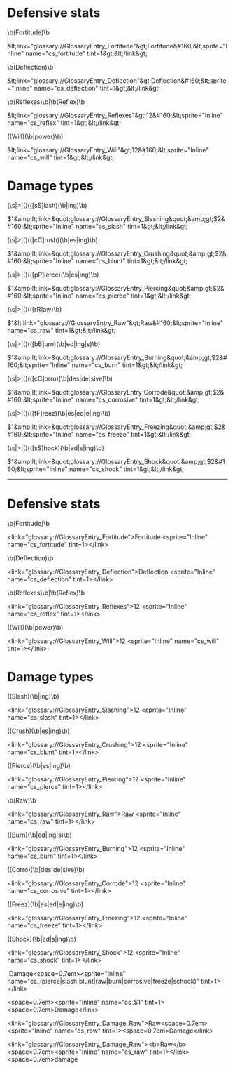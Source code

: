 # Defensive stats

\b(Fortitude)\b

&amp;lt;link=&quot;glossary://GlossaryEntry_Fortitude&quot;&amp;gt;Fortitude&amp;#160;&amp;lt;sprite=&quot;Inline&quot; name=&quot;cs_fortitude&quot; tint=1&amp;gt;&amp;lt;/link&amp;gt;

\b(Deflection)\b

&amp;lt;link=&quot;glossary://GlossaryEntry_Deflection&quot;&amp;gt;Deflection&amp;#160;&amp;lt;sprite=&quot;Inline&quot; name=&quot;cs_deflection&quot; tint=1&amp;gt;&amp;lt;/link&amp;gt;

\b(Reflexes)\b|\b(Reflex)\b

&amp;lt;link=&quot;glossary://GlossaryEntry_Reflexes&quot;&amp;gt;$1$2&amp;#160;&amp;lt;sprite=&quot;Inline&quot; name=&quot;cs_reflex&quot; tint=1&amp;gt;&amp;lt;/link&amp;gt;

((Will)(\b|power)\b)

&amp;lt;link=&quot;glossary://GlossaryEntry_Will&quot;&amp;gt;$1$2&amp;#160;&amp;lt;sprite=&quot;Inline&quot; name=&quot;cs_will&quot; tint=1&amp;gt;&amp;lt;/link&amp;gt;

# Damage types

(\s|>|\()(([sS]lash)(\b|ing)\b)

$1&amp;lt;link=&quot;glossary://GlossaryEntry_Slashing&quot;&amp;gt;$2&amp;#160;&amp;lt;sprite=&quot;Inline&quot; name=&quot;cs_slash&quot; tint=1&amp;gt;&amp;lt;/link&amp;gt;

(\s|>|\()(([cC]rush)(\b|es|ing)\b)

$1&amp;lt;link=&quot;glossary://GlossaryEntry_Crushing&quot;&amp;gt;$2&amp;#160;&amp;lt;sprite=&quot;Inline&quot; name=&quot;cs_blunt&quot; tint=1&amp;gt;&amp;lt;/link&amp;gt;

(\s|>|\()(([pP]ierce)(\b|es|ing)\b)

$1&amp;lt;link=&quot;glossary://GlossaryEntry_Piercing&quot;&amp;gt;$2&amp;#160;&amp;lt;sprite=&quot;Inline&quot; name=&quot;cs_pierce&quot; tint=1&amp;gt;&amp;lt;/link&amp;gt;

(\s|>|\()(([rR]aw)\b)

$1&amp;lt;link=&quot;glossary://GlossaryEntry_Raw&quot;&amp;gt;Raw&amp;#160;&amp;lt;sprite=&quot;Inline&quot; name=&quot;cs_raw&quot; tint=1&amp;gt;&amp;lt;/link&amp;gt;

(\s|>|\()(([bB]urn)(\b|ed|ing|s)\b)

$1&amp;lt;link=&quot;glossary://GlossaryEntry_Burning&quot;&amp;gt;$2&amp;#160;&amp;lt;sprite=&quot;Inline&quot; name=&quot;cs_burn&quot; tint=1&amp;gt;&amp;lt;/link&amp;gt;

(\s|>|\()(([cC]orro)(\b|des|de|sive)\b)

$1&amp;lt;link=&quot;glossary://GlossaryEntry_Corrode&quot;&amp;gt;$2&amp;#160;&amp;lt;sprite=&quot;Inline&quot; name=&quot;cs_corrosive&quot; tint=1&amp;gt;&amp;lt;/link&amp;gt;

(\s|>|\()(([fF]reez)(\b|es|ed|e|ing)\b)

$1&amp;lt;link=&quot;glossary://GlossaryEntry_Freezing&quot;&amp;gt;$2&amp;#160;&amp;lt;sprite=&quot;Inline&quot; name=&quot;cs_freeze&quot; tint=1&amp;gt;&amp;lt;/link&amp;gt;

(\s|>|\()(([sS]hock)(\b|ed|s|ing)\b)

$1&amp;lt;link=&quot;glossary://GlossaryEntry_Shock&quot;&amp;gt;$2&amp;#160;&amp;lt;sprite=&quot;Inline&quot; name=&quot;cs_shock&quot; tint=1&amp;gt;&amp;lt;/link&amp;gt;

---

# Defensive stats

\b(Fortitude)\b

&lt;link="glossary://GlossaryEntry_Fortitude"&gt;Fortitude&#160;&lt;sprite="Inline" name="cs_fortitude" tint=1&gt;&lt;/link&gt;

\b(Deflection)\b

&lt;link="glossary://GlossaryEntry_Deflection"&gt;Deflection&#160;&lt;sprite="Inline" name="cs_deflection" tint=1&gt;&lt;/link&gt;

\b(Reflexes)\b|\b(Reflex)\b

&lt;link="glossary://GlossaryEntry_Reflexes"&gt;$1$2&#160;&lt;sprite="Inline" name="cs_reflex" tint=1&gt;&lt;/link&gt;

((Will)(\b|power)\b)

&lt;link="glossary://GlossaryEntry_Will"&gt;$1$2&#160;&lt;sprite="Inline" name="cs_will" tint=1&gt;&lt;/link&gt;

# Damage types

((Slash)(\b|ing)\b)

&lt;link="glossary://GlossaryEntry_Slashing"&gt;$1$2&#160;&lt;sprite="Inline" name="cs_slash" tint=1&gt;&lt;/link&gt;

((Crush)(\b|es|ing)\b)

&lt;link="glossary://GlossaryEntry_Crushing"&gt;$1$2&#160;&lt;sprite="Inline" name="cs_blunt" tint=1&gt;&lt;/link&gt;

((Pierce)(\b|es|ing)\b)

&lt;link="glossary://GlossaryEntry_Piercing"&gt;$1$2&#160;&lt;sprite="Inline" name="cs_pierce" tint=1&gt;&lt;/link&gt;

\b(Raw)\b

&lt;link="glossary://GlossaryEntry_Raw"&gt;Raw&#160;&lt;sprite="Inline" name="cs_raw" tint=1&gt;&lt;/link&gt;

((Burn)(\b|ed|ing|s)\b)

&lt;link="glossary://GlossaryEntry_Burning"&gt;$1$2&#160;&lt;sprite="Inline" name="cs_burn" tint=1&gt;&lt;/link&gt;

((Corro)(\b|des|de|sive)\b)

&lt;link="glossary://GlossaryEntry_Corrode"&gt;$1$2&#160;&lt;sprite="Inline" name="cs_corrosive" tint=1&gt;&lt;/link&gt;

((Freez)(\b|es|ed|e|ing)\b)

&lt;link="glossary://GlossaryEntry_Freezing"&gt;$1$2&#160;&lt;sprite="Inline" name="cs_freeze" tint=1&gt;&lt;/link&gt;

((Shock)(\b|ed|s|ing)\b)

&lt;link="glossary://GlossaryEntry_Shock"&gt;$1$2&#160;&lt;sprite="Inline" name="cs_shock" tint=1&gt;&lt;/link&gt;


<!-- Leftovers -->

&#160;Damage&lt;space=0.7em&gt;&lt;sprite="Inline" name="cs_(pierce|slash|blunt|raw|burn|corrosive|freeze|schock)" tint=1&gt;&lt;\/link&gt;

&lt;space=0.7em&gt;&lt;sprite="Inline" name="cs_$1" tint=1&gt;&lt;space=0.7em&gt;Damage&lt;/link&gt;

&lt;link="glossary://GlossaryEntry_Damage_Raw"&gt;Raw&lt;space=0\.7em&gt;&lt;sprite="Inline" name="cs_raw" tint=1&gt;&lt;space=0\.7em&gt;Damage&lt;/link&gt;

&lt;link="glossary://GlossaryEntry_Damage_Raw"&gt;&lt;b&gt;Raw&lt;/b&gt;&lt;space=0.7em&gt;&lt;sprite="Inline" name="cs_raw" tint=1&gt;&lt;/link&gt;&lt;space=0.7em&gt;damage
